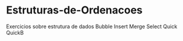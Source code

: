 # Estruturas-de-Ordenacoes
Exercicios sobre estrutura de dados
Bubble
Insert
Merge
Select
Quick
QuickB
